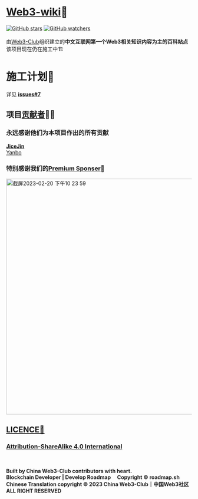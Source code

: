 # [Web3-wiki](https://web3wiki.site/)📘
[![GitHub stars](https://img.shields.io/github/stars/Web3-Club/Web3wiki-Website.svg?style=social&label=Stars)](https://github.com/Web3-Club/Web3wiki-Website)  [![GitHub watchers](https://img.shields.io/github/watchers/Web3-Club/Web3wiki-Website.svg?style=social&label=Watch)](https://github.com/Web3-Club/Web3wiki-Website)
<br>
<br>
由[Web3-Club](https://github.com/Web3-Club/Intro./blob/main/README.md)组织建立的**中文互联网第一个Web3相关知识内容为主的百科站点**<br>
该项目现在仍在施工中🏗️

# 施工计划🔖
详见 **[issues#7](https://github.com/Web3-Club/Web3wiki-Website/issues/7)**

## 项目[贡献者](https://github.com/Web3-Club/Web3wiki-Website/graphs/contributors?from=2023-02-12&to=2023-02-23&type=a)👨‍💻
### 永远感谢他们为本项目作出的所有贡献
**[JiceJin](https://github.com/JiceJin)**<br>
[Yanbo](https://github.com/yanboishere)

### 特别感谢我们的[Premium Sponser](https://github.com/Web3-Club/Sponsor/blob/main/Premium%20sponsors.md)👏
 <a href="https://abetterweb3.notion.site/" target=_blank>
<img width="640" alt="截屏2023-02-20 下午10 23 59" src="https://user-images.githubusercontent.com/76860915/220133607-dddc3468-0cda-4065-bce3-3b275dfe6ad1.png">



## LICENCE📖
### [Attribution-ShareAlike 4.0 International](https://creativecommons.org/licenses/by-sa/4.0/legalcode)

<br>

**Built by China Web3-Club contributors with heart.**<br>
**Blockchain Developer | Develop Roadmap &emsp;Copyright © roadmap.sh**<br>
**Chinese Translation copyright © 2023 China Web3-Club｜中国Web3社区**<br>
**ALL RIGHT RESERVED**


